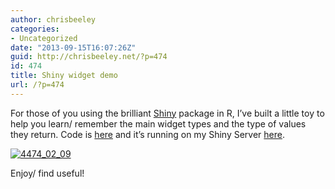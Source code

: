 ```yaml
---
author: chrisbeeley
categories:
- Uncategorized
date: "2013-09-15T16:07:26Z"
guid: http://chrisbeeley.net/?p=474
id: 474
title: Shiny widget demo
url: /?p=474
---
```


For those of you using the brilliant [Shiny](http://www.rstudio.com/shiny/) package in R, I’ve built a little toy to help you learn/ remember the main widget types and the type of values they return. Code is [here](https://gist.github.com/ChrisBeeley/6571951) and it’s running on my Shiny Server [here](http://chrisbeeley.net:8080/shiny/shinywidgetdemo/).

[![4474_02_09](http://chrisbeeley.net/wp-content/uploads/2013/09/4474_02_09.png)](http://chrisbeeley.net/wp-content/uploads/2013/09/4474_02_09.png)

Enjoy/ find useful!